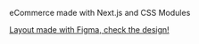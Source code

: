 eCommerce made with Next.js and CSS Modules

[Layout made with Figma, check the design!](https://www.figma.com/file/Xm2XtVRL9Tz4qVvqCJaN20/Kimi-Craft?node-id=0%3A1)
